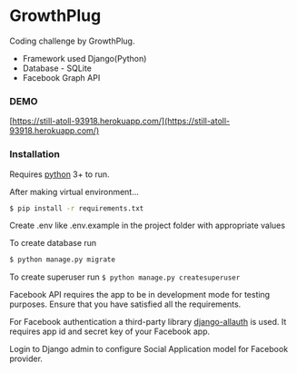 
# GrowthPlug
Coding challenge by GrowthPlug.

  - Framework used Django(Python)
  - Database - SQLite
  - Facebook Graph API

### DEMO

[https://still-atoll-93918.herokuapp.com/](https://still-atoll-93918.herokuapp.com/)

### Installation

Requires [python](https://www.python.org/) 3+ to run.

After making virtual environment...

```sh
$ pip install -r requirements.txt
```

Create .env like .env.example in the project folder with appropriate values

To create database run
```sh
$ python manage.py migrate
```
To create superuser run
``
$ python manage.py createsuperuser
``

Facebook API requires the app to be in development mode for testing purposes. Ensure that you have satisfied all the requirements.

For Facebook authentication a third-party library [django-allauth](https://github.com/pennersr/django-allauth) is used. It requires app id and secret key of your Facebook app.

 Login to Django admin to configure Social Application model for Facebook provider.

